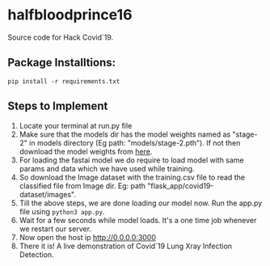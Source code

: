 # halfbloodprince16

Source code for Hack Covid`19.

## Package Installtions:

`pip install -r requirements.txt`


## Steps to Implement
  1. Locate your terminal at run.py file
  2. Make sure that the models dir has the model weights named as "stage-2" in models directory (Eg path: "models/stage-2.pth"). If not then download the model weights from [here](https://www.kaggle.com/halfbloodprince16/covid19/output).
  3. For loading the fastai model we do require to load model with same params and data which we have used while training.
  4. So download the Image dataset with the training.csv file to read the classified file from Image dir. Eg: path "flask_app/covid19-dataset/images".
  5. Till the above steps, we are done loading our model now. Run the app.py file using `python3 app.py`.
  6. Wait for a few seconds while model loads. It's a one time job whenever we restart our server.
  7. Now open the host ip http://0.0.0.0:3000
  8. There it is! A live demonstration of Covid`19 Lung Xray Infection Detection.
